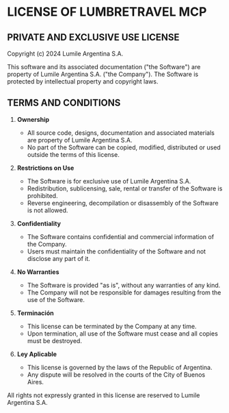 # LICENSE OF LUMBRETRAVEL MCP

## PRIVATE AND EXCLUSIVE USE LICENSE

Copyright (c) 2024 Lumile Argentina S.A.

This software and its associated documentation ("the Software") are property of Lumile Argentina S.A. ("the Company"). The Software is protected by intellectual property and copyright laws.

## TERMS AND CONDITIONS

1. **Ownership**
   - All source code, designs, documentation and associated materials are property of Lumile Argentina S.A.
   - No part of the Software can be copied, modified, distributed or used outside the terms of this license.

2. **Restrictions on Use**
   - The Software is for exclusive use of Lumile Argentina S.A.
   - Redistribution, sublicensing, sale, rental or transfer of the Software is prohibited.
   - Reverse engineering, decompilation or disassembly of the Software is not allowed.

3. **Confidentiality**
   - The Software contains confidential and commercial information of the Company.
   - Users must maintain the confidentiality of the Software and not disclose any part of it.

4. **No Warranties**
   - The Software is provided "as is", without any warranties of any kind.
   - The Company will not be responsible for damages resulting from the use of the Software.

5. **Terminación**
   - This license can be terminated by the Company at any time.
   - Upon termination, all use of the Software must cease and all copies must be destroyed.

6. **Ley Aplicable**
   - This license is governed by the laws of the Republic of Argentina.
   - Any dispute will be resolved in the courts of the City of Buenos Aires.

All rights not expressly granted in this license are reserved to Lumile Argentina S.A.